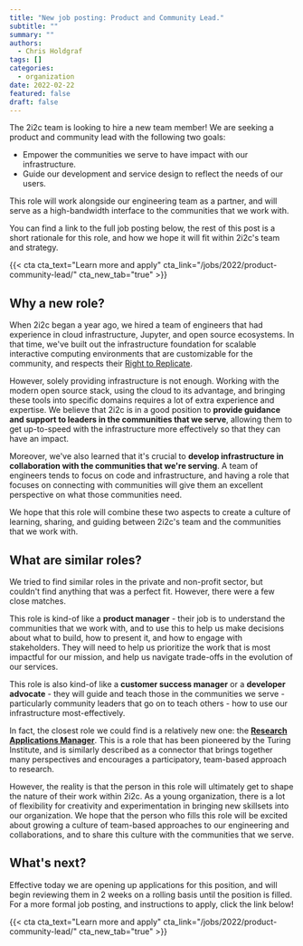 ```yaml
---
title: "New job posting: Product and Community Lead."
subtitle: ""
summary: ""
authors:
  - Chris Holdgraf
tags: []
categories:
  - organization
date: 2022-02-22
featured: false
draft: false
---
```


The 2i2c team is looking to hire a new team member! We are seeking a product and community lead with the following two goals:

- Empower the communities we serve to have impact with our infrastructure.
- Guide our development and service design to reflect the needs of our users.

This role will work alongside our engineering team as a partner, and will serve as a high-bandwidth interface to the communities that we work with.

You can find a link to the full job posting below, the rest of this post is a short rationale for this role, and how we hope it will fit within 2i2c's team and strategy.

{{< cta cta_text="Learn more and apply" cta_link="/jobs/2022/product-community-lead/" cta_new_tab="true" >}}

## Why a new role?

When 2i2c began a year ago, we hired a team of engineers that had experience in cloud infrastructure, Jupyter, and open source ecosystems. In that time, we've built out the infrastructure foundation for scalable interactive computing environments that are customizable for the community, and respects their [Right to Replicate](/content/right-to-replicate/).

However, solely providing infrastructure is not enough. Working with the modern open source stack, using the cloud to its advantage, and bringing these tools into specific domains requires a lot of extra experience and expertise. We believe that 2i2c is in a good position to **provide guidance and support to leaders in the communities that we serve**, allowing them to get up-to-speed with the infrastructure more effectively so that they can have an impact.

Moreover, we've also learned that it's crucial to **develop infrastructure in collaboration with the communities that we're serving**. A team of engineers tends to focus on code and infrastructure, and having a role that focuses on connecting with communities will give them an excellent perspective on what those communities need.

We hope that this role will combine these two aspects to create a culture of learning, sharing, and guiding between 2i2c's team and the communities that we work with.

## What are similar roles?

We tried to find similar roles in the private and non-profit sector, but couldn't find anything that was a perfect fit. However, there were a few close matches.

This role is kind-of like a **product manager** - their job is to understand the communities that we work with, and to use this to help us make decisions about what to build, how to present it, and how to engage with stakeholders. They will need to help us prioritize the work that is most impactful for our mission, and help us navigate trade-offs in the evolution of our services.

This role is also kind-of like a **customer success manager** or a **developer advocate** - they will guide and teach those in the communities we serve - particularly community leaders that go on to teach others - how to use our infrastructure most-effectively.

In fact, the closest role we could find is a relatively new one: the [**Research Applications Manager**](https://the-turing-way.netlify.app/collaboration/research-infrastructure-roles/ram.html). This is a role that has been pioneered by the Turing Institute, and is similarly described as a connector that brings together many perspectives and encourages a participatory, team-based approach to research.

However, the reality is that the person in this role will ultimately get to shape the nature of their work within 2i2c. As a young organization, there is a lot of flexibility for creativity and experimentation in bringing new skillsets into our organization. We hope that the person who fills this role will be excited about growing a culture of team-based approaches to our engineering and collaborations, and to share this culture with the communities that we serve.

## What's next?

Effective today we are opening up applications for this position, and will begin reviewing them in 2 weeks on a rolling basis until the position is filled. For a more formal job posting, and instructions to apply, click the link below!

{{< cta cta_text="Learn more and apply" cta_link="/jobs/2022/product-community-lead/" cta_new_tab="true" >}}
